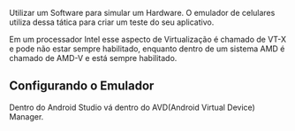 Utilizar um Software para simular um Hardware. O emulador de celulares utiliza dessa tática para criar um teste do seu aplicativo.

Em um processador Intel esse aspecto de Virtualização é chamado de VT-X e pode não estar sempre habilitado, enquanto dentro de um sistema AMD é chamado de AMD-V e está sempre habilitado.

## Configurando o Emulador
Dentro do Android Studio vá dentro do AVD(Android Virtual Device) Manager. 
